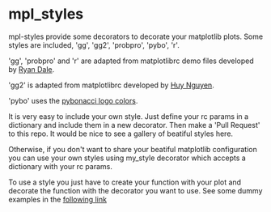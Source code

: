 mpl_styles
==========

mpl-styles provide some decorators to decorate your matplotlib plots. Some styles are included, 
'gg', 'gg2', 'probpro', 'pybo', 'r'.

'gg', 'probpro' and 'r' are adapted from matplotlibrc demo files developed by [Ryan Dale](https://github.com/daler/matplotlibrc).

'gg2' is adapted from matplotlibrc developed by [Huy Nguyen](https://gist.github.com/huyng/816622).

'pybo' uses the [pybonacci logo colors](https://pybonacci.wordpress.com/2012/11/07/el-pybofractal-el-nuevo-logo-de-pybonacci/).

It is very easy to include your own style. Just define your rc params in a dictionary and include 
them in a new decorator. Then make a 'Pull Request' to this repo. It would be nice to see a gallery 
of beatiful styles here.

Otherwise, if you don't want to share your beatiful matplotlib configuration you can use your own 
styles using my_style decorator which accepts a dictionary with your rc params.

To use a style you just have to create your function with your plot and decorate the function with the 
decorator you want to use. See some dummy examples in the [following link](http://nbviewer.ipython.org/urls/raw.github.com/kikocorreoso/mpl_styles/master/mpl_styles-examples_of_use.ipynb)


